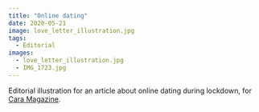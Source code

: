 ```yaml
---
title: "Online dating"
date: 2020-05-21
image: love_letter_illustration.jpg
tags:
  - Editorial
images:
  - love_letter_illustration.jpg
  - IMG_1723.jpg
---
```


Editorial illustration for an article about online dating during lockdown, for [Cara Magazine](http://cara.cymru/).